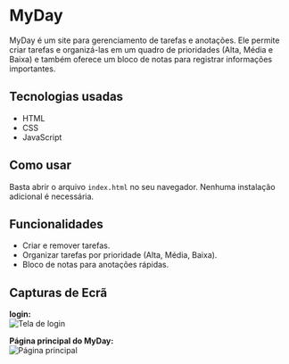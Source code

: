 # MyDay

MyDay é um site para gerenciamento de tarefas e anotações. Ele permite criar tarefas e organizá-las em um quadro de prioridades (Alta, Média e Baixa) e também oferece um bloco de notas para registrar informações importantes.

## Tecnologias usadas
- HTML
- CSS
- JavaScript

## Como usar
Basta abrir o arquivo `index.html` no seu navegador. Nenhuma instalação adicional é necessária.

## Funcionalidades
- Criar e remover tarefas.
- Organizar tarefas por prioridade (Alta, Média, Baixa).
- Bloco de notas para anotações rápidas.

## Capturas de Ecrã 

**login:**  
![Tela de login](https://i.postimg.cc/NFKY61QP/chrome-Fr-Xkh-KUYs-Y.png)

**Página principal do MyDay:**  
![Página principal](https://i.postimg.cc/wB47HLQx/chrome-q-BPa-PKDRx6.png)
